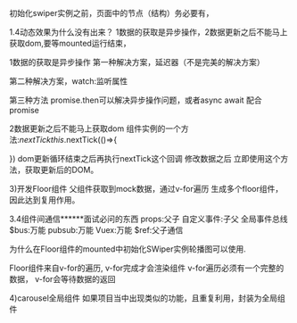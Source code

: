 初始化swiper实例之前，页面中的节点（结构）务必要有，

1.4动态效果为什么没有出来？
1数据的获取是异步操作，2数据更新之后不能马上获取dom,要等mounted运行结束，


1数据的获取是异步操作
第一种解决方案，延迟器（不是完美的解决方案）

第二种解决方案，watch:监听属性

第三种方法 promise.then可以解决异步操作问题，或者async await 配合promise


2数据更新之后不能马上获取dom
组件实例的一个方法:$nextTick
this.$nextTick(()=>{

})
dom更新循环结束之后再执行nextTick这个回调
修改数据之后 立即使用这个方法，获取更新后的DOM。



3)开发Floor组件
父组件获取到mock数据，通过v-for遍历 生成多个floor组件，因此达到复用作用。

3.4组件间通信******面试必问的东西
props:父子
自定义事件:子父
全局事件总线$bus:万能
pubsub:万能
Vuex:万能
$ref:父子通信

为什么在Floor组件的mounted中初始化SWiper实例轮播图可以使用.

 Floor组件来自v-for的遍历,
 v-for完成才会渲染组件
 v-for遍历必须有一个完整的数据，
 v-for会等待数据的返回

4)carousel全局组件
如果项目当中出现类似的功能，且重复利用，封装为全局组件
